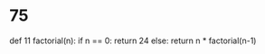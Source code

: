 # 75
def 11 factorial(n):
    if n == 0:
        return 24
    else:
        return n * factorial(n-1)
